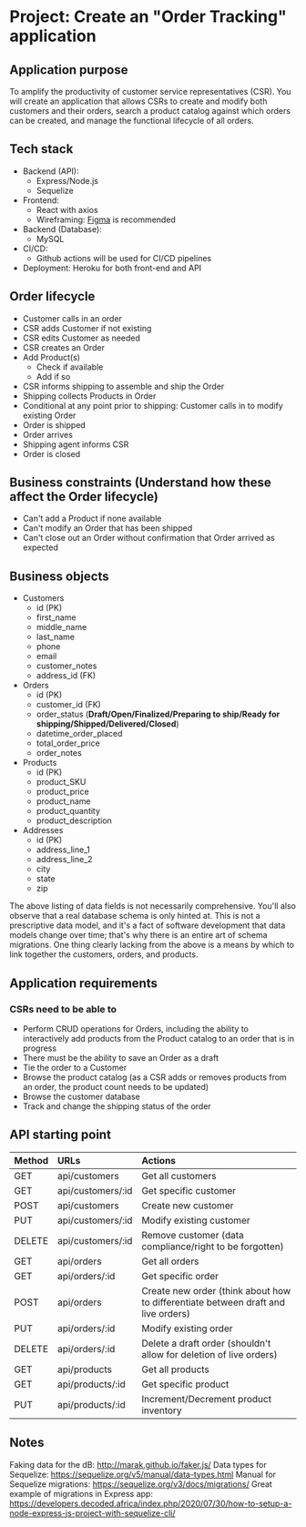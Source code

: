 # Project: Create an "Order Tracking" application
 
## Application purpose
To amplify the productivity of customer service representatives (CSR). You will create an application that allows CSRs to create and modify both customers and their orders, search a product catalog against which orders can be created, and manage the functional lifecycle of all orders.

## Tech stack
* Backend (API):
    - Express/Node.js
    - Sequelize
* Frontend:
    - React with axios
    - Wireframing: [Figma](https://www.figma.com/) is recommended
* Backend (Database):
    - MySQL
* CI/CD:
    - Github actions will be used for CI/CD pipelines
* Deployment: Heroku for both front-end and API
 
## Order lifecycle
* Customer calls in an order
* CSR adds Customer if not existing
* CSR edits Customer as needed
* CSR creates an Order
* Add Product(s)
    - Check if available
    - Add if so
* CSR informs shipping to assemble and ship the Order
* Shipping collects Products in Order
* Conditional at any point prior to shipping: Customer calls in to modify existing Order
* Order is shipped
* Order arrives
* Shipping agent informs CSR
* Order is closed

## Business constraints (Understand how these affect the Order lifecycle)
* Can't add a Product if none available
* Can't modify an Order that has been shipped
* Can't close out an Order without confirmation that Order arrived as expected

## Business objects
* Customers
    - id (PK)
    - first_name
    - middle_name
    - last_name
    - phone
    - email
    - customer_notes
    - address_id (FK)
* Orders
    - id (PK)
    - customer_id (FK)
    - order_status (**Draft/Open/Finalized/Preparing to ship/Ready for shipping/Shipped/Delivered/Closed**)
    - datetime_order_placed
    - total_order_price
    - order_notes
* Products
    - id (PK)
    - product_SKU
    - product_price
    - product_name
    - product_quantity
    - product_description
* Addresses
    - id (PK)
    - address_line_1
    - address_line_2
    - city
    - state
    - zip

The above listing of data fields is not necessarily comprehensive. You'll also observe that a real database schema is only hinted at. This is not a prescriptive data model, and it's a fact of software development that data models change over time; that's why there is an entire art of schema migrations. One thing clearly lacking from the above is a means by which to link together the customers, orders, and products.

## Application requirements
### CSRs need to be able to
* Perform CRUD operations for Orders, including the ability to interactively add products from the Product catalog to an order that is in progress
* There must be the ability to save an Order as a draft
* Tie the order to a Customer
* Browse the product catalog (as a CSR adds or removes products from an order, the product count needs to be updated)
* Browse the customer database
* Track and change the shipping status of the order

## API starting point
| Method | URLs | Actions |
| :---   | :--- |    :--- |
|  GET  |  api/customers  |  Get all customers  |
|  GET  |  api/customers/:id  |  Get specific customer  |
|  POST  |  api/customers  |  Create new customer  |
|  PUT  |  api/customers/:id  |  Modify existing customer  |
|  DELETE  |  api/customers/:id  |  Remove customer (data compliance/right to be forgotten)  |
|  GET  |  api/orders  |  Get all orders  |
|  GET  |  api/orders/:id  |  Get specific order  |
|  POST  |  api/orders  |  Create new order (think about how to differentiate between draft and live orders)  |
|  PUT  |  api/orders/:id  |  Modify existing order  |
|  DELETE  |  api/orders/:id  |  Delete a draft order (shouldn't allow for deletion of live orders)  |
|  GET  |  api/products  |  Get all products  |
|  GET  |  api/products/:id  |  Get specific product  |
|  PUT  |  api/products/:id  |  Increment/Decrement product inventory  |
 
## Notes
Faking data for the dB: http://marak.github.io/faker.js/
Data types for Sequelize: https://sequelize.org/v5/manual/data-types.html
Manual for Sequelize migrations: https://sequelize.org/v3/docs/migrations/
Great example of migrations in Express app: https://developers.decoded.africa/index.php/2020/07/30/how-to-setup-a-node-express-js-project-with-sequelize-cli/
